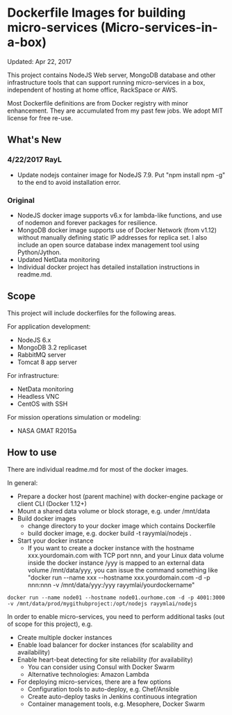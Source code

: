 # Dockerfile Images for building micro-services (Micro-services-in-a-box)
Updated: Apr 22, 2017

This project contains NodeJS Web server, MongoDB database and other infrastructure tools that can support running micro-services in a box, independent of hosting at home office, RackSpace or AWS.

Most Dockerfile definitions are from Docker registry with minor enhancement. They are accumulated from my past few jobs.  We adopt MIT license for free re-use.

## What's New
### 4/22/2017 RayL
* Update nodejs container image for NodeJS 7.9. Put "npm install npm -g" to the end to avoid installation error.

### Original
* NodeJS docker image supports v6.x for lambda-like functions, and use of nodemon and forever packages for resilience.
* MongoDB docker image supports use of Docker Network (from v1.12) without manually defining static IP addresses for replica set. I also include an open source database index management tool using Python/Jython.
* Updated NetData monitoring
* Individual docker project has detailed installation instructions in readme.md.

## Scope
This project will include dockerfiles for the following areas.

For application development:
* NodeJS 6.x
* MongoDB 3.2 replicaset
* RabbitMQ server
* Tomcat 8 app server

For infrastructure:
* NetData monitoring
* Headless VNC 
* CentOS with SSH

For mission operations simulation or modeling:
* NASA GMAT R2015a

## How to use
There are individual readme.md for most of the docker images. 

In general:
* Prepare a docker host (parent machine) with docker-engine package or client CLI (Docker 1.12+)
* Mount a shared data volume or block storage, e.g. under /mnt/data
* Build docker images
  - change directory to your docker image which contains Dockerfile
  - build docker image, e.g. docker build -t rayymlai/nodejs .
* Start your docker instance
  - If you want to create a docker instance with the hostname xxx.yourdomain.com with TCP port nnn, and your Linux data volume inside the docker instance /yyy is mapped to an external data volume /mnt/data/yyy, you can issue the command something like "docker run --name xxx --hostname xxx.yourdomain.com -d -p nnn:nnn -v /mnt/data/yyy:/yyy rayymlai/yourdockername"

```
docker run --name node01 --hostname node01.ourhome.com -d -p 4001:3000 -v /mnt/data/prod/mygithubproject:/opt/nodejs rayymlai/nodejs
```

In order to enable micro-services, you need to perform additional tasks (out of scope for this project), e.g.
* Create multiple docker instances
* Enable load balancer for docker instances (for scalability and availability)
* Enable heart-beat detecting for site reliability (for availability)
  - You can consider using Consul with Docker Swarm
  - Alternative technologies: Amazon Lambda
* For deploying micro-services, there are a few options
  - Configuration tools to auto-deploy, e.g. Chef/Ansible
  - Create auto-deploy tasks in Jenkins continuous integration 
  - Container management tools, e.g. Mesophere, Docker Swarm
